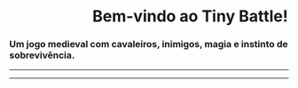 <h1 style="margin-left: 150px">Bem-vindo ao Tiny Battle!</h1>
<h3>Um jogo medieval com cavaleiros, inimigos, magia e instinto de sobrevivência.</h3>

<hr><hr>


